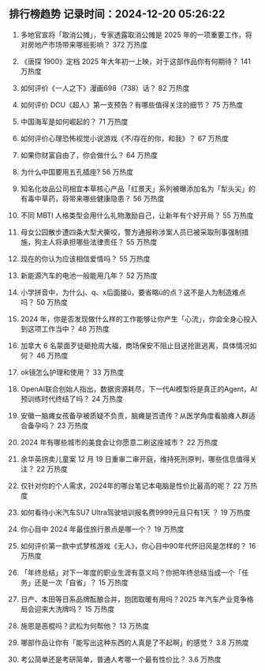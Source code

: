 
## 排行榜趋势 记录时间：2024-12-20 05:26:22
  
  1. 多地官宣将「取消公摊」，专家透露取消公摊是 2025 年的一项重要工作，将对房地产市场带来哪些影响？ 372 万热度
    
  2. 《唐探 1900》定档 2025 年大年初一上映，对于这部作品你有何期待？ 141 万热度
    
  3. 如何评价《一人之下》漫画698（738）话？ 82 万热度
    
  4. 如何评价 DCU《超人》第一支预告？有哪些值得关注的细节？ 75 万热度
    
  5. 中国海军是如何崛起的？ 71 万热度
    
  6. 如何评价心理恐怖视觉小说游戏《不/存在的你，和我》？ 67 万热度
    
  7. 如果你财富自由了，你会做什么？ 64 万热度
    
  8. 为什么中国要用五孔插座? 56 万热度
    
  9. 知名化妆品公司相宜本草核心产品「红景天」系列被曝添加名为「犁头尖」的有毒中草药，将带来哪些健康隐患？ 56 万热度
    
  10. 不同 MBTI 人格类型会用什么礼物激励自己，让新年有个好开局？ 55 万热度
    
  11. 母女公园散步遭四条大型犬撕咬，警方通报称涉案人员已被采取刑事强制措施，狗主人将承担哪些法律责任？ 55 万热度
    
  12. 现在的你认为应该相信爱情吗？ 55 万热度
    
  13. 新能源汽车的电池一般能用几年？ 52 万热度
    
  14. 小学拼音中，为什么j、q、x后面接ü，要省略ü的点？这不是人为制造难点吗？ 50 万热度
    
  15. 2024 年，你是否发现做什么样的工作能够让你产生「心流」，你会全身心投入到这项工作当中？ 48 万热度
    
  16. 加拿大 6 名蒙面歹徒砸抢周大福，商场保安不阻止目送抢匪逃离，具体情况如何？ 46 万热度
    
  17. ok镜怎么护理和使用？ 33 万热度
    
  18. OpenAI联合创始人指出，数据资源耗尽，下一代AI模型将是真正的Agent，AI预训练时代终结了吗？ 24 万热度
    
  19. 安徽一脑瘫女孩备孕被质疑不负责，脑瘫是否遗传？从医学角度看脑瘫人群适合备孕吗？ 23 万热度
    
  20. 2024 年有哪些城市的美食会让你愿意二刷这座城市？ 22 万热度
    
  21. 余华英拐卖儿童案 12 月 19 日重审二审开庭，维持死刑原判，哪些信息值得关注？ 22 万热度
    
  22. 仅针对你的个人需求，2024年的哪台笔记本电脑是性价比最高的呢？ 22 万热度
    
  23. 如何看待小米汽车SU7 Ultra驾驶培训报名费9999元且只有1天 ？ 19 万热度
    
  24. 你心目中 2024 年最佳旅行景点是哪一个？ 19 万热度
    
  25. 如何评价第一款中式梦核游戏《无人》，你心目中90年代怀旧风是怎样的？ 16 万热度
    
  26. 「年终总结」对下一年度的职业生涯有意义吗？你把年终总结当成一个「任务」还是一次「自省」？ 15 万热度
    
  27. 日产、本田等日系品牌酝酿合并，抱团取暖有用吗？2025 年汽车产业竞争格局会迎来大洗牌吗？ 15 万热度
    
  28. 施恩是恶棍吗？武松为何帮他？ 13 万热度
    
  29. 哪部作品让你有「能写出这种东西的人真是了不起啊」的感觉？ 3.8 万热度
    
  30. 考公简单还是考研简单，普通人考哪一个最有性价比？ 3.6 万热度
    